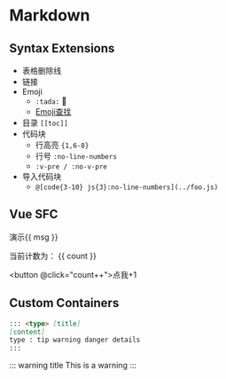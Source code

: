 # Markdown

## Syntax Extensions

- 表格删除线
- 链接
- Emoji
  - `:tada:` :tada:
  - [Emoji查找](https://github.com/ikatyang/emoji-cheat-sheet)
- 目录 `[[toc]]`
- 代码块
  - 行高亮 `{1,6-8}`
  - 行号 `:no-line-numbers`
  - `:v-pre / :no-v-pre`
- 导入代码块
  - `@[code{3-10} js{3}:no-line-numbers](../foo.js)`

## Vue SFC


演示{{ msg }}

<RedDiv>

当前计数为： {{ count }}

</RedDiv>

<button @click="count++">点我+1</button>

<script setup>
import { h, ref } from 'vue'

const RedDiv = (_, ctx) => h(
  'div',
  {
    class: 'red-div',
  },
  ctx.slots.default()
)
const msg = '在Markdown中使用Vue'
const count = ref(0)
</script>

<style>
.red-div {
  color: #ff5f78;
}
</style>


## Custom Containers

```md
::: <type> [title]
[content]
type : tip warning danger details
:::
```


::: warning title
This is a warning
:::